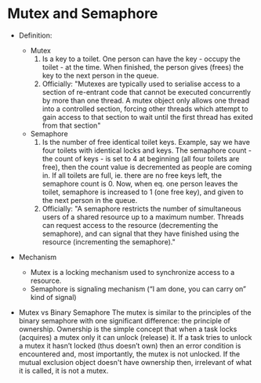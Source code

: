 # Mutex and Semaphore

- Definition:
  - Mutex
    1. Is a key to a toilet. One person can have the key - occupy the toilet - at the time. When finished, the person gives (frees) the key to the next person in the queue.
    2. Officially: "Mutexes are typically used to serialise access to a section of re-entrant code that cannot be executed concurrently by more than one thread. A mutex object only allows one thread into a controlled section, forcing other threads which attempt to gain access to that section to wait until the first thread has exited from that section"
  - Semaphore
    1. Is the number of free identical toilet keys. Example, say we have four toilets with identical locks and keys. The semaphore count - the count of keys - is set to 4 at beginning (all four toilets are free), then the count value is decremented as people are coming in. If all toilets are full, ie. there are no free keys left, the semaphore count is 0. Now, when eq. one person leaves the toilet, semaphore is increased to 1 (one free key), and given to the next person in the queue.
    2. Officially: "A semaphore restricts the number of simultaneous users of a shared resource up to a maximum number. Threads can request access to the resource (decrementing the semaphore), and can signal that they have finished using the resource (incrementing the semaphore)."

- Mechanism 
  - Mutex is a locking mechanism used to synchronize access to a resource. 
  - Semaphore is signaling mechanism (“I am done, you can carry on” kind of signal)


- Mutex vs Binary Semaphore
The mutex is similar to the principles of the binary semaphore with one significant difference: the principle of ownership.
Ownership is the simple concept that when a task locks (acquires) a mutex only it can unlock (release) it.
If a task tries to unlock a mutex it hasn’t locked (thus doesn’t own) then an error condition is encountered and, most importantly, the mutex is not unlocked.
If the mutual exclusion object doesn't have ownership then, irrelevant of what it is called, it is not a mutex.

